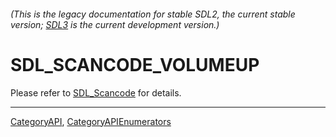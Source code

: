 ###### (This is the legacy documentation for stable SDL2, the current stable version; [SDL3](https://wiki.libsdl.org/SDL3/) is the current development version.)
# SDL_SCANCODE_VOLUMEUP

Please refer to [SDL_Scancode](SDL_Scancode) for details.

----
[CategoryAPI](CategoryAPI), [CategoryAPIEnumerators](CategoryAPIEnumerators)

